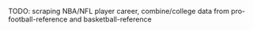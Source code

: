TODO: scraping NBA/NFL player career, combine/college data from pro-football-reference and basketball-reference
